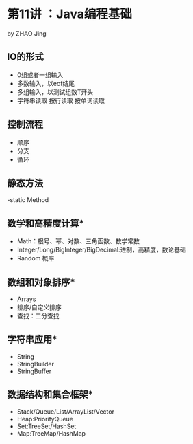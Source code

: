 # 第11讲 ：Java编程基础
by ZHAO Jing

## IO的形式
- 0组或者一组输入
- 多数输入，以eof结尾
- 多组输入，以测试组数T开头
- 字符串读取 按行读取 按单词读取

## 控制流程
- 顺序
- 分支
- 循环

## 静态方法
-static Method

## 数学和高精度计算*
- Math：根号、幂、对数、三角函数、数学常数
- Integer/Long/BigInteger/BigDecimal:进制，高精度，数论基础
- Random 概率
## 数组和对象排序*
- Arrays
- 排序/自定义排序
- 查找：二分查找
## 字符串应用*
- String 
- StringBuilder
- StringBuffer
## 数据结构和集合框架*
- Stack/Queue/List/ArrayList/Vector
- Heap:PriorityQueue
- Set:TreeSet/HashSet
- Map:TreeMap/HashMap
